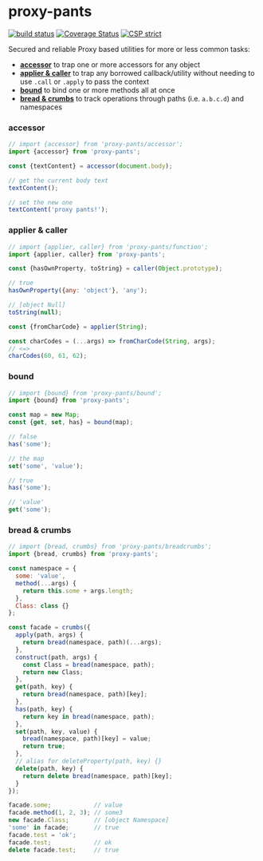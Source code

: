 # proxy-pants

[![build status](https://github.com/WebReflection/proxy-pants/actions/workflows/node.js.yml/badge.svg)](https://github.com/WebReflection/proxy-pants/actions) [![Coverage Status](https://coveralls.io/repos/github/WebReflection/proxy-pants/badge.svg?branch=main)](https://coveralls.io/github/WebReflection/proxy-pants?branch=main) [![CSP strict](https://webreflection.github.io/csp/strict.svg)](https://webreflection.github.io/csp/#-csp-strict)

Secured and reliable Proxy based utilities for more or less common tasks:

  * **[accessor](#accessor)** to trap one or more accessors for any object
  * **[applier & caller](#applier--caller)** to trap any borrowed callback/utility without needing to use `.call` or `.apply` to pass the context
  * **[bound](#bound)** to bind one or more methods all at once
  * **[bread & crumbs](#bread--crumbs)** to track operations through paths (i.e. `a.b.c.d`) and namespaces


### accessor

```js
// import {accessor} from 'proxy-pants/accessor';
import {accessor} from 'proxy-pants';

const {textContent} = accessor(document.body);

// get the current body text
textContent();

// set the new one
textContent('proxy pants!');
```


### applier & caller

```js
// import {applier, caller} from 'proxy-pants/function';
import {applier, caller} from 'proxy-pants';

const {hasOwnProperty, toString} = caller(Object.prototype);

// true
hasOwnProperty({any: 'object'}, 'any');

// [object Null]
toString(null);

const {fromCharCode} = applier(String);

const charCodes = (...args) => fromCharCode(String, args);
// <=>
charCodes(60, 61, 62);
```


### bound

```js
// import {bound} from 'proxy-pants/bound';
import {bound} from 'proxy-pants';

const map = new Map;
const {get, set, has} = bound(map);

// false
has('some');

// the map
set('some', 'value');

// true
has('some');

// 'value'
get('some');
```


### bread & crumbs

```js
// import {bread, crumbs} from 'proxy-pants/breadcrumbs';
import {bread, crumbs} from 'proxy-pants';

const namespace = {
  some: 'value',
  method(...args) {
    return this.some + args.length;
  },
  Class: class {}
};

const facade = crumbs({
  apply(path, args) {
    return bread(namespace, path)(...args);
  },
  construct(path, args) {
    const Class = bread(namespace, path);
    return new Class;
  },
  get(path, key) {
    return bread(namespace, path)[key];
  },
  has(path, key) {
    return key in bread(namespace, path);
  },
  set(path, key, value) {
    bread(namespace, path)[key] = value;
    return true;
  },
  // alias for deleteProperty(path, key) {}
  delete(path, key) {
    return delete bread(namespace, path)[key];
  }
});

facade.some;            // value
facade.method(1, 2, 3); // some3
new facade.Class;       // [object Namespace]
'some' in facade;       // true
facade.test = 'ok';
facade.test;            // ok
delete facade.test;     // true
```
